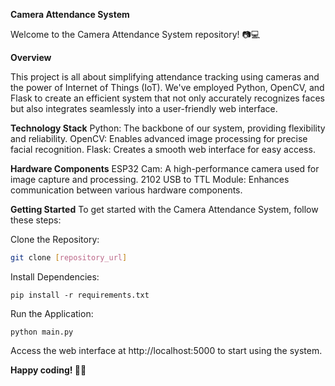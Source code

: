 **Camera Attendance System**
  
Welcome to the Camera Attendance System repository! 📷💻

**Overview**
  
This project is all about simplifying attendance tracking using cameras and the power of Internet of Things (IoT). We've employed Python, OpenCV, and Flask to create an efficient system that not only accurately recognizes faces but also integrates seamlessly into a user-friendly web interface.

**Technology Stack**
Python: The backbone of our system, providing flexibility and reliability.
OpenCV: Enables advanced image processing for precise facial recognition.
Flask: Creates a smooth web interface for easy access.

**Hardware Components**
ESP32 Cam: A high-performance camera used for image capture and processing.
2102 USB to TTL Module: Enhances communication between various hardware components.

**Getting Started**
To get started with the Camera Attendance System, follow these steps:

Clone the Repository:
```bash
git clone [repository_url]
```
Install Dependencies:
```
pip install -r requirements.txt
```

Run the Application:
```
python main.py
```
Access the web interface at http://localhost:5000 to start using the system.

**Happy coding! 🚀🌐**
